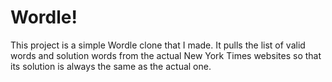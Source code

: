 # Wordle!

This project is a simple Wordle clone that I made. It pulls the list of valid words and solution words from the actual New York Times websites so that its solution is always the same as the actual one.